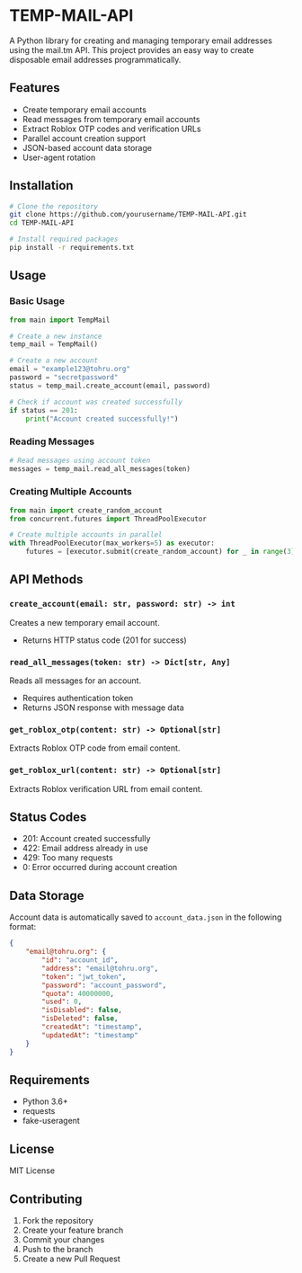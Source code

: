 # TEMP-MAIL-API

A Python library for creating and managing temporary email addresses using the mail.tm API. This project provides an easy way to create disposable email addresses programmatically.

## Features

- Create temporary email accounts
- Read messages from temporary email accounts
- Extract Roblox OTP codes and verification URLs
- Parallel account creation support
- JSON-based account data storage
- User-agent rotation

## Installation

```bash
# Clone the repository
git clone https://github.com/yourusername/TEMP-MAIL-API.git
cd TEMP-MAIL-API

# Install required packages
pip install -r requirements.txt
```

## Usage

### Basic Usage

```python
from main import TempMail

# Create a new instance
temp_mail = TempMail()

# Create a new account
email = "example123@tohru.org"
password = "secretpassword"
status = temp_mail.create_account(email, password)

# Check if account was created successfully
if status == 201:
    print("Account created successfully!")
```

### Reading Messages

```python
# Read messages using account token
messages = temp_mail.read_all_messages(token)
```

### Creating Multiple Accounts

```python
from main import create_random_account
from concurrent.futures import ThreadPoolExecutor

# Create multiple accounts in parallel
with ThreadPoolExecutor(max_workers=5) as executor:
    futures = [executor.submit(create_random_account) for _ in range(3)]
```

## API Methods

### `create_account(email: str, password: str) -> int`
Creates a new temporary email account.
- Returns HTTP status code (201 for success)

### `read_all_messages(token: str) -> Dict[str, Any]`
Reads all messages for an account.
- Requires authentication token
- Returns JSON response with message data

### `get_roblox_otp(content: str) -> Optional[str]`
Extracts Roblox OTP code from email content.

### `get_roblox_url(content: str) -> Optional[str]`
Extracts Roblox verification URL from email content.

## Status Codes

- 201: Account created successfully
- 422: Email address already in use
- 429: Too many requests
- 0: Error occurred during account creation

## Data Storage

Account data is automatically saved to `account_data.json` in the following format:
```json
{
    "email@tohru.org": {
        "id": "account_id",
        "address": "email@tohru.org",
        "token": "jwt_token",
        "password": "account_password",
        "quota": 40000000,
        "used": 0,
        "isDisabled": false,
        "isDeleted": false,
        "createdAt": "timestamp",
        "updatedAt": "timestamp"
    }
}
```

## Requirements

- Python 3.6+
- requests
- fake-useragent

## License

MIT License

## Contributing

1. Fork the repository
2. Create your feature branch
3. Commit your changes
4. Push to the branch
5. Create a new Pull Request

